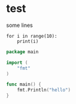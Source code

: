# test 

some lines


```python3
for i in range(10):
    print(i)
```

```go
package main

import (
    "fmt"
)

func main() {
    fmt.Println("hello")
}
```
